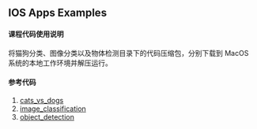 ## IOS Apps Examples

#### 课程代码使用说明

将猫狗分类、图像分类以及物体检测目录下的代码压缩包，分别下载到 MacOS 系统的本地工作环境并解压运行。

#### 参考代码

1. [cats\_vs\_dogs](https://github.com/lmoroney/dlaicourse/tree/master/TensorFlow%20Deployment/Course%202%20-%20TensorFlow%20Lite/Week%203/Examples/iOS%20Apps/cats_vs_dogs)
2. [image_classification](https://github.com/lmoroney/dlaicourse/tree/master/TensorFlow%20Deployment/Course%202%20-%20TensorFlow%20Lite/Week%203/Examples/iOS%20Apps/image_classification)
3. [object_detection](https://github.com/lmoroney/dlaicourse/tree/master/TensorFlow%20Deployment/Course%202%20-%20TensorFlow%20Lite/Week%203/Examples/iOS%20Apps/object_detection)




